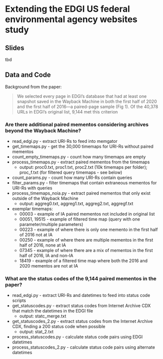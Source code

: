 # Extending the EDGI US federal environmental agency websites study

## Slides

tbd

## Data and Code

Background from the paper:

> We selected every page in EDGI’s database that had at least one snapshot saved in the Wayback Machine in both the first half of 2020 and the 
> first half of 2016—a paired-page sample (Fig 1). Of the 40,378 URLs in EDGI’s original list, 9,144 met this criterion

### Are there additional paired mementos considering archives beyond the Wayback Machine?

* read_edgi.py - extract URI-Rs to feed into memgator
* get_timemaps.py - get the 30,000 timemaps for URI-Rs without paired mementos
* count_empty_timemaps.py - count how many timemaps are empty
* process_timemaps.py - extract paired mementos from the timemaps
    * output: proc0.txt, proc1.txt, proc2.txt (10k timemaps per folder); proc_f.txt (for filtered query timemaps - see below)  
* count_params.py - count how many URI-Rs contain queries
* filter_params.py - filter timemaps that contain extraneous mementos for URI-Rs with queries
* process_timemaps_noia.py - extract paired mementos that only exist outside of the Wayback Machine
    * output: aggreg0.txt, aggreg1.txt, aggreg2.txt, aggregf.txt
* exemplar timemaps:
    * 00003 - example of IA paired mementos not included in original list
    * 00051, 19515 - example of filtered time map (query with one parameter/multiple parameters)
    * 00223 - example of where there is only one memento in the first half of 2016 not at IA
    * 00250 - example of where there are multiple mementos in the first half of 2016, none at IA
    * 07345 - example of where there are a mix of mementos in the first half of 2016, IA and non-IA
    * 18419 - example of a filtered time map where both the 2016 and 2020 mementos are not at IA

### What are the status codes of the 9,144 paired mementos in the paper?

* read_edgi.py - extract URI-Rs and datetimes to feed into status code scripts
* get_statuscodes.py - extract status codes from Internet Archive CDX that match the datetimes in the EDGI file
    * output: statc_merge.txt 
* get_statuscodes_2.py - extract status codes from the Internet Archive CDX, finding a 200 status code when possible
    * output: stat_2.txt 
* process_statuscodes.py - calculate status code pairs using EDGI datetimes
* process_statuscodes_2.py - calculate status code pairs using alternate datetimes
